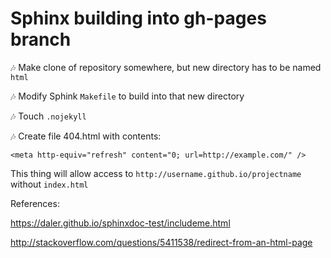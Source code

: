 # Sphinx building into gh-pages branch

:notes: Make clone of repository somewhere, but new directory has to be named `html`

:notes: Modify Sphink `Makefile` to build into that new directory

:notes: Touch `.nojekyll`

:notes: Create file 404.html with contents:

    <meta http-equiv="refresh" content="0; url=http://example.com/" />

This thing will allow access to `http://username.github.io/projectname` without `index.html`

References:

https://daler.github.io/sphinxdoc-test/includeme.html

http://stackoverflow.com/questions/5411538/redirect-from-an-html-page
